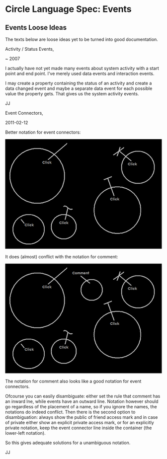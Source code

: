 ﻿Circle Language Spec: Events
============================

Events Loose Ideas
------------------

The texts below are loose ideas yet to be turned into good documentation.



Activity / Status Events,

~ 2007

I actually have not yet made many events about system activity with a start point and end point. I've merely used data events and interaction events.

I may create a property containing the status of an activity and create a data changed event and maybe a separate data event for each possible value the property gets. That gives us the system activity events.

JJ


Event Connectors,

2011-02-12

Better notation for event connectors:

![](images/3.%20Events%20Loose%20Ideas.001.png)

It does (almost) conflict with the notation for comment:

![](images/3.%20Events%20Loose%20Ideas.002.png)

The notation for comment also looks like a good notation for event connectors.

Ofcourse you can easily disambiguate: either set the rule that comment has an inward lne, while events have an outward line. Notation however should go regardless of the placement of a name, so if you ignore the names, the notations do indeed conflict. Then there is the second option to disambiguation: always show the public of friend access mark and in case of private either show an explicit private access mark, or for an explicitly private notation, keep the event connector line inside the container (the lower-left notation).

So this gives adequate solutions for a unambiguous notation.

JJ


